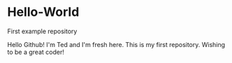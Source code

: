 # Hello-World
First example repository

Hello Github! I'm Ted and I'm fresh here. This is my first repository. Wishing to be a great coder!
